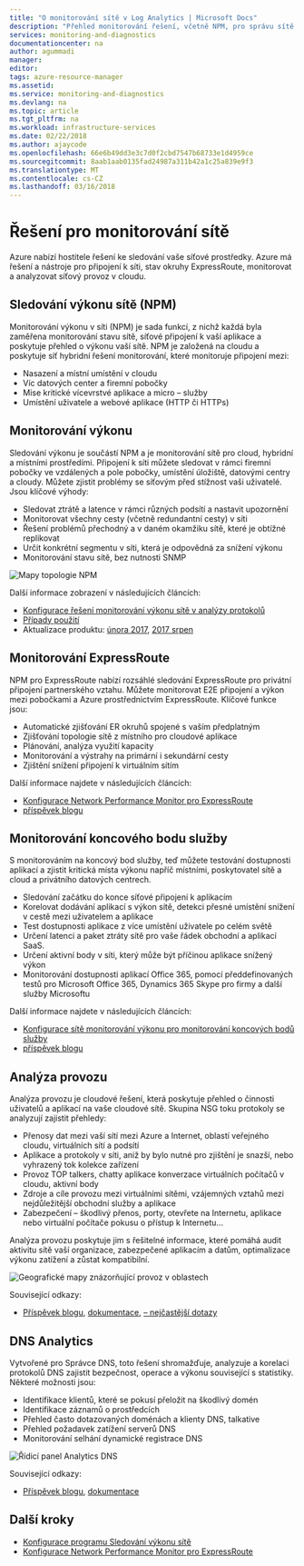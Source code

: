 ```yaml
---
title: "O monitorování sítě v Log Analytics | Microsoft Docs"
description: "Přehled monitorování řešení, včetně NPM, pro správu sítě v cloudu, místní a hybridní prostředí sítě."
services: monitoring-and-diagnostics
documentationcenter: na
author: agummadi
manager: 
editor: 
tags: azure-resource-manager
ms.assetid: 
ms.service: monitoring-and-diagnostics
ms.devlang: na
ms.topic: article
ms.tgt_pltfrm: na
ms.workload: infrastructure-services
ms.date: 02/22/2018
ms.author: ajaycode
ms.openlocfilehash: 66e6b49dd3e3c7d0f2cbd7547b68733e1d4959ce
ms.sourcegitcommit: 8aab1aab0135fad24987a311b42a1c25a839e9f3
ms.translationtype: MT
ms.contentlocale: cs-CZ
ms.lasthandoff: 03/16/2018
---
```

# <a name="network-monitoring-solutions"></a>Řešení pro monitorování sítě 

Azure nabízí hostitele řešení ke sledování vaše síťové prostředky. Azure má řešení a nástroje pro připojení k síti, stav okruhy ExpressRoute, monitorovat a analyzovat síťový provoz v cloudu.

## <a name="network-performance-monitor-npm"></a>Sledování výkonu sítě (NPM)

Monitorování výkonu v síti (NPM) je sada funkcí, z nichž každá byla zaměřena monitorování stavu sítě, síťové připojení k vaší aplikace a poskytuje přehled o výkonu vaší sítě. NPM je založená na cloudu a poskytuje síť hybridní řešení monitorování, které monitoruje připojení mezi:
 
* Nasazení a místní umístění v cloudu
* Víc datových center a firemní pobočky
* Mise kritické vícevrstvé aplikace a micro – služby
* Umístění uživatele a webové aplikace (HTTP či HTTPs) 

## <a name="performance-monitor"></a>Monitorování výkonu

Sledování výkonu je součástí NPM a je monitorování sítě pro cloud, hybridní a místními prostředími. Připojení k síti můžete sledovat v rámci firemní pobočky ve vzdálených a pole pobočky, umístění úložiště, datovými centry a cloudy. Můžete zjistit problémy se síťovým před stížnost vaši uživatelé. Jsou klíčové výhody:

* Sledovat ztrátě a latence v rámci různých podsítí a nastavit upozornění
* Monitorovat všechny cesty (včetně redundantní cesty) v síti
* Řešení problémů přechodný a v daném okamžiku sítě, které je obtížné replikovat
* Určit konkrétní segmentu v síti, která je odpovědná za snížení výkonu
* Monitorování stavu sítě, bez nutnosti SNMP

![Mapy topologie NPM](./media/network-monitoring-overview/npm-topology-map.png) 

Další informace zobrazení v následujících článcích:

* [Konfigurace řešení monitorování výkonu sítě v analýzy protokolů](../log-analytics/log-analytics-network-performance-monitor.md) 
* [Případy použití](https://blogs.technet.microsoft.com/msoms/2016/08/30/monitor-on-premises-cloud-iaas-and-hybrid-networks-using-oms-network-performance-monitor/)
*  Aktualizace produktu: [února 2017](https://blogs.technet.microsoft.com/msoms/2017/02/27/oms-network-performance-monitor-is-now-generally-available/), [2017 srpen](https://blogs.technet.microsoft.com/msoms/2017/08/14/improvements-to-oms-network-performance-monitor/)

## <a name="expressroute-monitor"></a>Monitorování ExpressRoute

NPM pro ExpressRoute nabízí rozsáhlé sledování ExpressRoute pro privátní připojení partnerského vztahu. Můžete monitorovat E2E připojení a výkon mezi pobočkami a Azure prostřednictvím ExpressRoute. Klíčové funkce jsou:

* Automatické zjišťování ER okruhů spojené s vaším předplatným
* Zjišťování topologie sítě z místního pro cloudové aplikace
* Plánování, analýza využití kapacity
* Monitorování a výstrahy na primární i sekundární cesty
* Zjištění snížení připojení k virtuálním sítím

Další informace najdete v následujících článcích:

* [Konfigurace Network Performance Monitor pro ExpressRoute](../expressroute/how-to-npm.md)
* [příspěvek blogu](https://aka.ms/NPMExRmonitorGA)

## <a name="service-endpoint-monitor"></a>Monitorování koncového bodu služby

S monitorováním na koncový bod služby, teď můžete testování dostupnosti aplikací a zjistit kritická místa výkonu napříč místními, poskytovatel sítě a cloud a privátního datových centrech.

* Sledování začátku do konce síťové připojení k aplikacím
* Korelovat dodávání aplikací s výkon sítě, detekci přesné umístění snížení v cestě mezi uživatelem a aplikace
* Test dostupnosti aplikace z více umístění uživatele po celém světě
* Určení latenci a paket ztráty sítě pro vaše řádek obchodní a aplikací SaaS.
* Určení aktivní body v síti, který může být příčinou aplikace snížený výkon
* Monitorování dostupnosti aplikací Office 365, pomocí předdefinovaných testů pro Microsoft Office 365, Dynamics 365 Skype pro firmy a další služby Microsoftu

Další informace najdete v následujících článcích:

* [Konfigurace sítě monitorování výkonu pro monitorování koncových bodů služby](https://aka.ms/applicationconnectivitymonitorguide)
* [příspěvek blogu](https://aka.ms/svcendptmonitor)

## <a name="traffic-analytics"></a>Analýza provozu
Analýza provozu je cloudové řešení, která poskytuje přehled o činnosti uživatelů a aplikací na vaše cloudové sítě. Skupina NSG toku protokoly se analyzují zajistit přehledy:

* Přenosy dat mezi vaší sítí mezi Azure a Internet, oblastí veřejného cloudu, virtuálních sítí a podsítí
* Aplikace a protokoly v síti, aniž by bylo nutné pro zjištění je snazší, nebo vyhrazený tok kolekce zařízení
* Provoz TOP talkers, chatty aplikace konverzace virtuálních počítačů v cloudu, aktivní body
* Zdroje a cíle provozu mezi virtuálními sítěmi, vzájemných vztahů mezi nejdůležitější obchodní služby a aplikace
* Zabezpečení – škodlivý přenos, porty, otevřete na Internetu, aplikace nebo virtuální počítače pokusu o přístup k Internetu...

Analýza provozu poskytuje jim s řešitelné informace, které pomáhá audit aktivitu sítě vaší organizace, zabezpečené aplikacím a datům, optimalizace výkonu zatížení a zůstat kompatibilní.

![Geografické mapy znázorňující provoz v oblastech](../network-watcher/media/traffic-analytics/geo-map-view-showcasing-traffic-distribution-to-countries-and-continents.png) 

Související odkazy:
* [Příspěvek blogu](https://aka.ms/trafficanalytics), [dokumentace](https://aka.ms/trafficanalyticsdocs), [– nejčastější dotazy](https://docs.microsoft.com/azure/network-watcher/traffic-analytics-faq)

## <a name="dns-analytics"></a>DNS Analytics
Vytvořené pro Správce DNS, toto řešení shromažďuje, analyzuje a korelaci protokolů DNS zajistit bezpečnost, operace a výkonu související s statistiky.  Některé možnosti jsou:

* Identifikace klientů, které se pokusí přeložit na škodlivý domén
* Identifikace záznamů o prostředcích
* Přehled často dotazovaných doménách a klienty DNS, talkative
* Přehled požadavek zatížení serverů DNS
* Monitorování selhání dynamické registrace DNS

![Řídicí panel Analytics DNS](./media/network-monitoring-overview/dns-analytics-overview.png) 

Související odkazy:
* [Příspěvek blogu](https://blogs.technet.microsoft.com/msoms/2017/04/19/introducing-oms-dns-analytics/), [dokumentace](https://docs.microsoft.com/azure/log-analytics/log-analytics-dns)

## <a name="next-steps"></a>Další kroky

* [Konfigurace programu Sledování výkonu sítě](https://docs.microsoft.com/azure/log-analytics/log-analytics-network-performance-monitor)
* [Konfigurace Network Performance Monitor pro ExpressRoute](../expressroute/how-to-npm.md)
